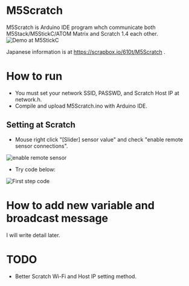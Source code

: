 # M5Scratch
M5Scratch is Arduino IDE program whch communicate both M5Stack/M5StickC/ATOM Matrix and Scratch 1.4 each other.
![Demo at M5StickC](https://gyazo.com/f097eed30e54ec7b8c5754c122c8c899/raw)

Japanese information is at https://scrapbox.io/610t/M5Scratch .

# How to run
- You must set your network SSID, PASSWD, and Scratch Host IP at network.h.
- Compile and upload M5Scratch.ino with Arduino IDE. 

## Setting at Scratch
- Mouse right click "[Slider] sensor value" and check "enable remote sensor connections".

![enable remote sensor](https://gyazo.com/92b159d8b26f698c4ed261e7243800c8/raw)

- Try code below:

![First step code](https://gyazo.com/79f6991e1172e79407f1c70c8fe6c33c/raw)


# How to add new variable and broadcast message
I will write detail later.

# TODO
- Better Scratch Wi-Fi and Host IP setting method.

